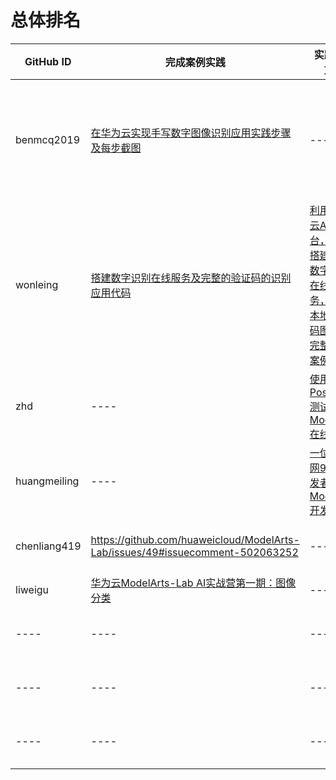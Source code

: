 # 总体排名

GitHub ID | 完成案例实践 | 实践体验文章 | 扩展案例 | 积分
---- | ---- | ---- | ---- | ----
benmcq2019 | [在华为云实现手写数字图像识别应用实践步骤及每步截图](https://github.com/huaweicloud/ModelArts-Lab/issues/6) | ---- | [使用华为云ModelArts的图像分类技术在小程序上实现拍照识别](https://github.com/huaweicloud/ModelArts-Lab/issues/21) | 2
wonleing | [搭建数字识别在线服务及完整的验证码的识别应用代码](https://github.com/huaweicloud/ModelArts-Lab/issues/8)| [利用华为云AI平台，训练搭建手写数字识别在线服务，识别本地验证码图片的完整应用案例](https://github.com/huaweicloud/ModelArts-Lab/tree/master/contrib/Leon_number_recognize) | ---- | 2
zhd | ---- | [使用Postman测试Modelarts在线服务](https://github.com/huaweicloud/ModelArts-Lab/tree/master/docs/Postman%E6%B5%8B%E8%AF%95) | ---- | 1
huangmeiling | ---- | [一位互联网9年AI开发者的ModelArts开发实践](https://github.com/huaweicloud/ModelArts-Lab/wiki/%E4%B8%80%E4%BD%8D%E4%BA%92%E8%81%94%E7%BD%919%E5%B9%B4AI%E5%BC%80%E5%8F%91%E8%80%85%E7%9A%84ModelArts%E5%BC%80%E5%8F%91%E5%AE%9E%E8%B7%B5) | ---- | 1
chenliang419 | https://github.com/huaweicloud/ModelArts-Lab/issues/49#issuecomment-502063252 | ---- | ---- | ---- | 1
liweigu | [华为云ModelArts-Lab AI实战营第一期：图像分类](https://github.com/huaweicloud/ModelArts-Lab/issues/49#issuecomment-502262658) | ---- | 2
---- | ---- | ---- | ---- | ---- | ----
---- | ---- | ---- | ---- | ---- | ----
---- | ---- | ---- | ---- | ---- | ----
